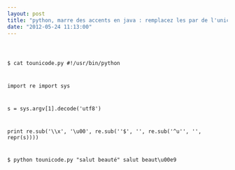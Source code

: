 ```yaml
---
layout: post
title: "python, marre des accents en java : remplacez les par de l'unicode !"
date: "2012-05-24 11:13:00"
---
```

<code><pre>

$ cat tounicode.py
#!/usr/bin/python

import re
import sys

s = sys.argv[1].decode('utf8')

print re.sub('\\\\x', '\\u00', re.sub('\'$', '', re.sub('^u\'', '', repr(s))))

$ python tounicode.py "salut beaut&eacute;"
salut beaut\u00e9
</pre></code>
